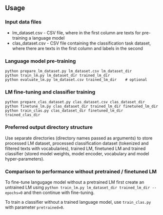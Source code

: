 ## Usage

### Input data files
* lm_dataset.csv - CSV file, where in the first column are texts for pre-training a language model
* clas_dataset.csv - CSV file containing the classification task dataset,
where there are texts in the first column and labels in the second

### Language model pre-training
```
python prepare_lm_dataset.py lm_dataset.csv lm_dataset_dir
python train_lm.py lm_dataset_dir trained_lm_dir
python evaluate_lm.py lm_dataset.csv trained_lm_dir    # optional
```

### LM fine-tuning and classifier training 
```
python prepare_clas_dataset.py clas_dataset.csv clas_dataset_dir
python finetune_lm.py clas_dataset_dir trained_lm_dir finetuned_lm_dir
python train_clas.py clas_dataset_dir finetuned_lm_dir trained_clas_dir
```

### Preferred output directory structure
Use separate directories (directory names passed as arguments) to store processed LM dataset,
processed classification dataset (tokenized and filtered texts with vocabularies),
trained LM, finetuned LM and trained classifier (stored model weights, model encoder,
vocabulary and model hyper-parameters).

### Comparison to performance without pretrained / finetuned LM
To fine-tune langugage model without a pretrained LM first create an untrained LM using
`python train_lm.py lm_dataset_dir trained_lm_dir --epochs=0` and then continue with fine-tuning.

To train a classifier without a trained language model, use `train_clas.py` with parameter
`pretrained=0`.
